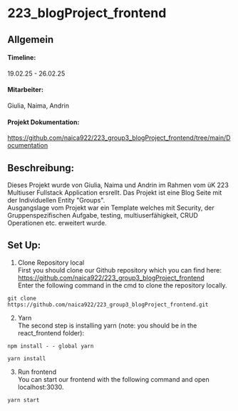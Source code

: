 # 223_blogProject_frontend

## Allgemein

#### Timeline:
19.02.25 - 26.02.25

#### Mitarbeiter:
Giulia, Naima, Andrin

#### Projekt Dokumentation: 
https://github.com/naica922/223_group3_blogProject_frontend/tree/main/Documentation

## Beschreibung:
Dieses Projekt wurde von Giulia, Naima und Andrin im Rahmen vom üK 223 Multiuser Fullstack Application ersrellt. Das Projekt ist eine Blog Seite mit der Individuellen Entity "Groups". <br>
Ausgangslage vom Projekt war ein Template welches mit Security, der Gruppenspezifischen Aufgabe, testing, multiuserfähigkeit, CRUD Operationen etc. erweitert wurde.

## Set Up:
1. Clone Repository local <br>
First you should clone our Github repository which you can find here: https://github.com/naica922/223_group3_blogProject_frontend <br>
Enter the following command in the cmd to clone the repository locally.
```
git clone https://github.com/naica922/223_group3_blogProject_frontend.git
```

2. Yarn <br>
The second step is installing yarn (note: you should be in the react_frontend folder):
```
npm install - - global yarn
```
```
yarn install
```
3. Run frontend <br>
You can start our frontend with the following command and open localhost:3030.
```
yarn start
```


 
